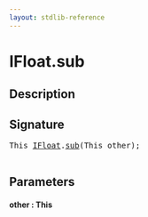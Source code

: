 ```yaml
---
layout: stdlib-reference
---
```


# IFloat\.sub

## Description





## Signature 

<pre>
<span class="code_keyword">This</span> <a href="/stdlib-reference/interfaces/IFloat/index" class="code_type">IFloat</a>.<a href="/stdlib-reference/interfaces/IFloat/sub">sub</a>(<span class="code_keyword">This</span> <span class='code_param'>other</span>);

</pre>

## Parameters

#### other : This

